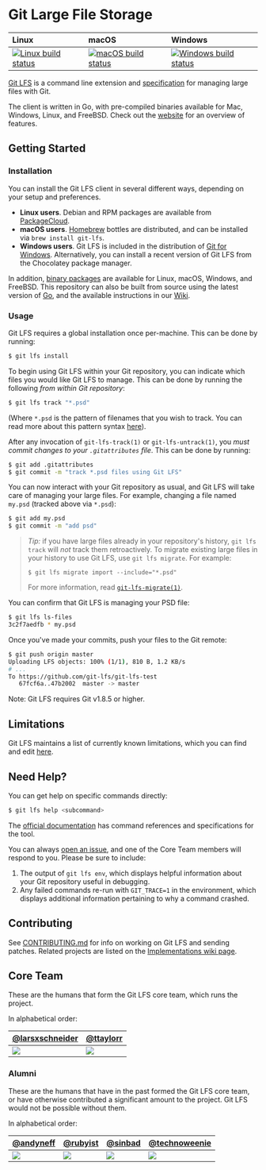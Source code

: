 # Git Large File Storage

| Linux | macOS | Windows |
| :---- | :------ | :---- |
[ ![Linux build status][1]][2] | [![macOS build status][3]][4] | [![Windows build status][5]][6] |

[1]: https://travis-ci.org/git-lfs/git-lfs.svg?branch=master
[2]: https://travis-ci.org/git-lfs/git-lfs
[3]: https://circleci.com/gh/git-lfs/git-lfs.svg?style=shield&circle-token=856152c2b02bfd236f54d21e1f581f3e4ebf47ad
[4]: https://circleci.com/gh/git-lfs/git-lfs
[5]: https://ci.appveyor.com/api/projects/status/46a5yoqc3hk59bl5/branch/master?svg=true
[6]: https://ci.appveyor.com/project/git-lfs/git-lfs/branch/master

[Git LFS](https://git-lfs.github.com) is a command line extension and
[specification](docs/spec.md) for managing large files with Git.

The client is written in Go, with pre-compiled binaries available for Mac,
Windows, Linux, and FreeBSD. Check out the [website](http://git-lfs.github.com)
for an overview of features.

## Getting Started

### Installation

You can install the Git LFS client in several different ways, depending on your
setup and preferences.

* **Linux users**. Debian and RPM packages are available from
  [PackageCloud](https://packagecloud.io/github/git-lfs/install).
* **macOS users**. [Homebrew](https://brew.sh) bottles are distributed, and can
  be installed via `brew install git-lfs`.
* **Windows users**. Git LFS is included in the distribution of 
  [Git for Windows](https://gitforwindows.org/). Alternatively, you can 
  install a recent version of Git LFS from the Chocolatey package manager.

In addition, [binary packages](https://github.com/git-lfs/git-lfs/releases) are
available for Linux, macOS, Windows, and FreeBSD. This repository can also be
built from source using the latest version of [Go](https://golang.org), and the
available instructions in our
[Wiki](https://github.com/git-lfs/git-lfs/wiki/Installation#source).

### Usage

Git LFS requires a global installation once per-machine. This can be done by
running:

```bash
$ git lfs install
```

To begin using Git LFS within your Git repository, you can indicate which files
you would like Git LFS to manage. This can be done by running the following
_from within Git repository_:

```bash
$ git lfs track "*.psd"
```

(Where `*.psd` is the pattern of filenames that you wish to track. You can read
more about this pattern syntax
[here](https://git-scm.com/docs/gitattributes)).

After any invocation of `git-lfs-track(1)` or `git-lfs-untrack(1)`, you _must
commit changes to your `.gitattributes` file_. This can be done by running:

```bash
$ git add .gitattributes
$ git commit -m "track *.psd files using Git LFS"
```

You can now interact with your Git repository as usual, and Git LFS will take
care of managing your large files. For example, changing a file named `my.psd`
(tracked above via `*.psd`):

```bash
$ git add my.psd
$ git commit -m "add psd"
```

> _Tip:_ if you have large files already in your repository's history, `git lfs
> track` will _not_ track them retroactively. To migrate existing large files
> in your history to use Git LFS, use `git lfs migrate`. For example:
>
> ```
> $ git lfs migrate import --include="*.psd"
> ```
>
> For more information, read [`git-lfs-migrate(1)`](https://github.com/git-lfs/git-lfs/blob/master/docs/man/git-lfs-migrate.1.ronn).

You can confirm that Git LFS is managing your PSD file:

```bash
$ git lfs ls-files
3c2f7aedfb * my.psd
```

Once you've made your commits, push your files to the Git remote:

```bash
$ git push origin master
Uploading LFS objects: 100% (1/1), 810 B, 1.2 KB/s
# ...
To https://github.com/git-lfs/git-lfs-test
   67fcf6a..47b2002  master -> master
```

Note: Git LFS requires Git v1.8.5 or higher.

## Limitations

Git LFS maintains a list of currently known limitations, which you can find and
edit [here](https://github.com/git-lfs/git-lfs/wiki/Limitations).

## Need Help?

You can get help on specific commands directly:

```bash
$ git lfs help <subcommand>
```

The [official documentation](docs) has command references and specifications for
the tool.

You can always [open an issue](https://github.com/git-lfs/git-lfs/issues), and
one of the Core Team members will respond to you. Please be sure to include:

1. The output of `git lfs env`, which displays helpful information about your
   Git repository useful in debugging.
2. Any failed commands re-run with `GIT_TRACE=1` in the environment, which
   displays additional information pertaining to why a command crashed.

## Contributing

See [CONTRIBUTING.md](CONTRIBUTING.md) for info on working on Git LFS and
sending patches. Related projects are listed on the [Implementations wiki
page](https://github.com/git-lfs/git-lfs/wiki/Implementations).

## Core Team

These are the humans that form the Git LFS core team, which runs the project.

In alphabetical order:

| [@larsxschneider][larsxschneider-user] | [@ttaylorr][ttaylorr-user] |
|---|---|
| [![][larsxschneider-img]][larsxschneider-user] | [![][ttaylorr-img]][ttaylorr-user] |

[larsxschneider-img]: https://avatars1.githubusercontent.com/u/477434?s=100&v=4
[ttaylorr-img]: https://avatars2.githubusercontent.com/u/443245?s=100&v=4
[larsxschneider-user]: https://github.com/larsxschneider
[ttaylorr-user]: https://github.com/ttaylorr

### Alumni

These are the humans that have in the past formed the Git LFS core team, or
have otherwise contributed a significant amount to the project. Git LFS would
not be possible without them.

In alphabetical order:

| [@andyneff][andyneff-user] | [@rubyist][rubyist-user] | [@sinbad][sinbad-user] | [@technoweenie][technoweenie-user] |
|---|---|---|---|
| [![][andyneff-img]][andyneff-user] | [![][rubyist-img]][rubyist-user] | [![][sinbad-img]][sinbad-user] | [![][technoweenie-img]][technoweenie-user] |

[andyneff-img]: https://avatars1.githubusercontent.com/u/7596961?v=3&s=100
[rubyist-img]: https://avatars1.githubusercontent.com/u/143?v=3&s=100
[sinbad-img]: https://avatars1.githubusercontent.com/u/142735?v=3&s=100
[technoweenie-img]: https://avatars3.githubusercontent.com/u/21?v=3&s=100
[andyneff-user]: https://github.com/andyneff
[sinbad-user]: https://github.com/sinbad
[rubyist-user]: https://github.com/rubyist
[technoweenie-user]: https://github.com/technoweenie
